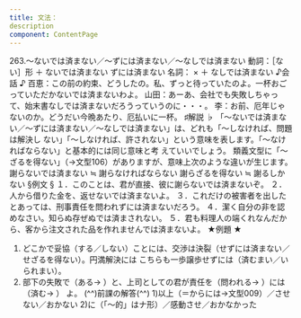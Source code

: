 ```yaml
---
title: 文法：
description
component: ContentPage
---
```



263.～ないでは済まない／～ずには済まない／～なしでは済まない
動詞：［ない］形 ＋ ないでは済まない
ずには済まない
名詞： × ＋ なしでは済まない
♪会話 ♪
百恵：この前の約束、どうしたの。私、ずっと待っていたのよ。一杯おごっていただかないでは済まないわよ。 山田：あーあ、会社でも失敗しちゃって、始末書なしでは済まないだろうっていうのに・・・。
李：お前、厄年じゃないのか。どうだい今晩あたり、厄払いに一杯。
♯解説 ♭
「～ないでは済まない／～ずには済まない／～なしでは済まない」は、どれも「～しなければ、問題は解決し ない」「～しなければ、許されない」という意味を表します。「～なければならない」と基本的には同じ意味と考 えていいでしょう。
類義文型に「～ざるを得ない」（→文型106）がありますが、意味上次のような違いが生じます。 謝らないでは済まない ≒ 謝らなければならない 謝らざるを得ない ≒ 謝るしかない
§例文 §
１．このことは、君が直接、彼に謝らないでは済まないぞ。
２．人から借りた金を、返せないでは済まないよ。
３．これだけの被害者を出したとあっては、刑事責任を問われずには済まないだろう。
４．潔く自分の非を認めなさい。知らぬ存ぜぬでは済まされない。
５．君も料理人の端くれなんだから、客から注文された品を作れませんでは済まないよ。
★例題 ★
1) どこかで妥協（する／しない）ことには、交渉は決裂（せずには済まない／せざるを得ない）。円満解決には こちらも一歩譲歩せずには（済むまい／いられまい）。
2) 部下の失敗で（ある→ ）と、上司としての君が責任を（問われる→ ）には（済む→ ）
よ。
(^^)前課の解答(^^)
1)以上（＝からには→文型009）／させない／おかない
2)に（「～的」はナ形）／感動させ／おかなかった
